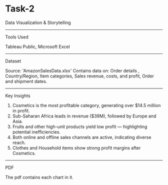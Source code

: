 # Task-2

Data Visualization & Storytelling

---

Tools Used

Tableau Public, 
Microsoft Excel 

---

Dataset

Source: 'AmazonSalesData.xlsx'
Contains data on:
 Order details ,
 Country/Region,
 Item categories,
 Sales revenue, costs, and profit,
 Order and shipment dates.

---

Key Insights

1. Cosmetics is the most profitable category, generating over $14.5 million in profit.
2. Sub-Saharan Africa leads in revenue ($39M), followed by Europe and Asia.
3. Fruits and other high-unit products yield low profit — highlighting potential inefficiencies.
4. Both online and offline sales channels are active, indicating diverse reach.
5. Clothes and Household items show strong profit margins after Cosmetics.

---

PDF

The pdf contains each chart in it.
